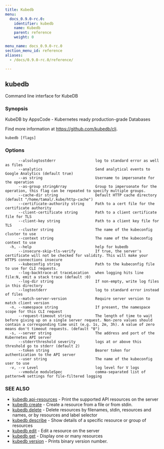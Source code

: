 ```yaml
---
title: Kubedb
menu:
  docs_0.9.0-rc.0:
    identifier: kubedb
    name: Kubedb
    parent: reference
    weight: 0

menu_name: docs_0.9.0-rc.0
section_menu_id: reference
aliases:
  - /docs/0.9.0-rc.0/reference/

---
```

## kubedb

Command line interface for KubeDB

### Synopsis

KubeDB by AppsCode - Kubernetes ready production-grade Databases 

Find more information at https://github.com/kubedb/cli.

```
kubedb [flags]
```

### Options

```
      --alsologtostderr                  log to standard error as well as files
      --analytics                        Send analytical events to Google Analytics (default true)
      --as string                        Username to impersonate for the operation
      --as-group stringArray             Group to impersonate for the operation, this flag can be repeated to specify multiple groups.
      --cache-dir string                 Default HTTP cache directory (default "/home/tamal/.kube/http-cache")
      --certificate-authority string     Path to a cert file for the certificate authority
      --client-certificate string        Path to a client certificate file for TLS
      --client-key string                Path to a client key file for TLS
      --cluster string                   The name of the kubeconfig cluster to use
      --context string                   The name of the kubeconfig context to use
  -h, --help                             help for kubedb
      --insecure-skip-tls-verify         If true, the server's certificate will not be checked for validity. This will make your HTTPS connections insecure
      --kubeconfig string                Path to the kubeconfig file to use for CLI requests.
      --log-backtrace-at traceLocation   when logging hits line file:N, emit a stack trace (default :0)
      --log-dir string                   If non-empty, write log files in this directory
      --logtostderr                      log to standard error instead of files
      --match-server-version             Require server version to match client version
  -n, --namespace string                 If present, the namespace scope for this CLI request
      --request-timeout string           The length of time to wait before giving up on a single server request. Non-zero values should contain a corresponding time unit (e.g. 1s, 2m, 3h). A value of zero means don't timeout requests. (default "0")
  -s, --server string                    The address and port of the Kubernetes API server
      --stderrthreshold severity         logs at or above this threshold go to stderr (default 2)
      --token string                     Bearer token for authentication to the API server
      --user string                      The name of the kubeconfig user to use
  -v, --v Level                          log level for V logs
      --vmodule moduleSpec               comma-separated list of pattern=N settings for file-filtered logging
```

### SEE ALSO

* [kubedb api-resources](/docs/0.9.0-rc.0/reference/kubedb_api-resources)	 - Print the supported API resources on the server
* [kubedb create](/docs/0.9.0-rc.0/reference/kubedb_create)	 - Create a resource from a file or from stdin.
* [kubedb delete](/docs/0.9.0-rc.0/reference/kubedb_delete)	 - Delete resources by filenames, stdin, resources and names, or by resources and label selector
* [kubedb describe](/docs/0.9.0-rc.0/reference/kubedb_describe)	 - Show details of a specific resource or group of resources
* [kubedb edit](/docs/0.9.0-rc.0/reference/kubedb_edit)	 - Edit a resource on the server
* [kubedb get](/docs/0.9.0-rc.0/reference/kubedb_get)	 - Display one or many resources
* [kubedb version](/docs/0.9.0-rc.0/reference/kubedb_version)	 - Prints binary version number.


